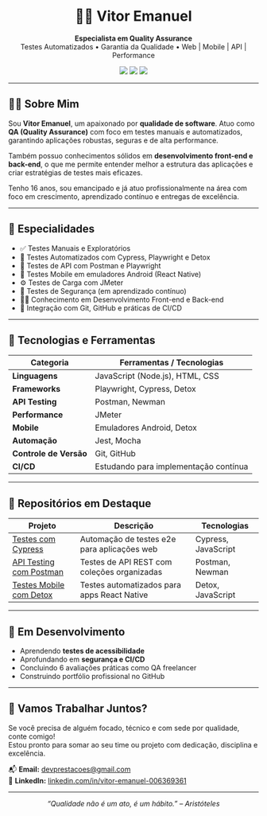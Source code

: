 <h1 align="center">👨‍💻 Vitor Emanuel</h1>

<p align="center">
  <b>Especialista em Quality Assurance</b> <br/>
  Testes Automatizados • Garantia da Qualidade • Web | Mobile | API | Performance
</p>

<p align="center">
  <a href="mailto:devprestacoes@gmail.com"><img src="https://img.shields.io/badge/Email-devprestacoes@gmail.com-red?style=for-the-badge&logo=gmail&logoColor=white"/></a>
  <a href="https://github.com/victoremanuel23"><img src="https://img.shields.io/badge/GitHub-victoremanuel23-181717?style=for-the-badge&logo=github"/></a>
  <a href="https://www.linkedin.com/in/vitor-emanuel-006369361"><img src="https://img.shields.io/badge/LinkedIn-vitor--emanuel-blue?style=for-the-badge&logo=linkedin"/></a>
</p>

---

## 👨‍💼 Sobre Mim

Sou **Vitor Emanuel**, um apaixonado por **qualidade de software**. Atuo como **QA (Quality Assurance)** com foco em testes manuais e automatizados, garantindo aplicações robustas, seguras e de alta performance. 

Também possuo conhecimentos sólidos em **desenvolvimento front-end e back-end**, o que me permite entender melhor a estrutura das aplicações e criar estratégias de testes mais eficazes.

Tenho 16 anos, sou emancipado e já atuo profissionalmente na área com foco em crescimento, aprendizado contínuo e entregas de excelência.

---

## 🧪 Especialidades

- ✅ Testes Manuais e Exploratórios
- 🤖 Testes Automatizados com Cypress, Playwright e Detox
- 🔗 Testes de API com Postman e Playwright
- 📱 Testes Mobile em emuladores Android (React Native)
- ⚙️ Testes de Carga com JMeter
- 🔐 Testes de Segurança (em aprendizado contínuo)
- 🧑‍💻 Conhecimento em Desenvolvimento Front-end e Back-end
- 🔄 Integração com Git, GitHub e práticas de CI/CD

---

## 🧰 Tecnologias e Ferramentas

| Categoria       | Ferramentas / Tecnologias                       |
|----------------|--------------------------------------------------|
| **Linguagens**  | JavaScript (Node.js), HTML, CSS                 |
| **Frameworks**  | Playwright, Cypress, Detox                      |
| **API Testing** | Postman, Newman                                 |
| **Performance** | JMeter                                          |
| **Mobile**      | Emuladores Android, Detox                       |
| **Automação**   | Jest, Mocha                                     |
| **Controle de Versão** | Git, GitHub                            |
| **CI/CD**       | Estudando para implementação contínua           |

---

## 📂 Repositórios em Destaque

| Projeto | Descrição | Tecnologias |
|--------|-----------|-------------|
| [Testes com Cypress](https://github.com/victoremanuel23/testes-cypress) | Automação de testes e2e para aplicações web | Cypress, JavaScript |
| [API Testing com Postman](https://github.com/victoremanuel23/api-postman) | Testes de API REST com coleções organizadas | Postman, Newman |
| [Testes Mobile com Detox](https://github.com/victoremanuel23/testes-mobile-detox) | Testes automatizados para apps React Native | Detox, JavaScript |

---

## 🚀 Em Desenvolvimento

- Aprendendo **testes de acessibilidade**
- Aprofundando em **segurança e CI/CD**
- Concluindo 6 avaliações práticas como QA freelancer
- Construindo portfólio profissional no GitHub

---

## 🤝 Vamos Trabalhar Juntos?

Se você precisa de alguém focado, técnico e com sede por qualidade, conte comigo!  
Estou pronto para somar ao seu time ou projeto com dedicação, disciplina e excelência.

📬 **Email:** [devprestacoes@gmail.com](mailto:devprestacoes@gmail.com)  
🔗 **LinkedIn:** [linkedin.com/in/vitor-emanuel-006369361](https://www.linkedin.com/in/vitor-emanuel-006369361)

---

<p align="center">
  <i>“Qualidade não é um ato, é um hábito.” – Aristóteles</i>
</p>
